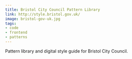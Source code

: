 ```yaml
---
title: Bristol City Council Pattern Library 
link: http://style.bristol.gov.uk/
image: bristol-gov-uk.jpg
tags:
- code
- frontend
- patterns
---
```


Pattern library and digital style guide for Bristol City Council.